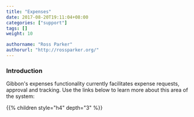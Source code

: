 ```yaml
---
title: "Expenses"
date: 2017-08-20T19:11:04+08:00
categories: ["support"]
tags: []
weight: 10

authorname: "Ross Parker"
authorurl: "http://rossparker.org/"
---
```


### Introduction

Gibbon's expenses functionality currently facilitates expense requests, approval and tracking. Use the links below to learn more about this area of the system:

{{% children style="h4" depth="3" %}}
